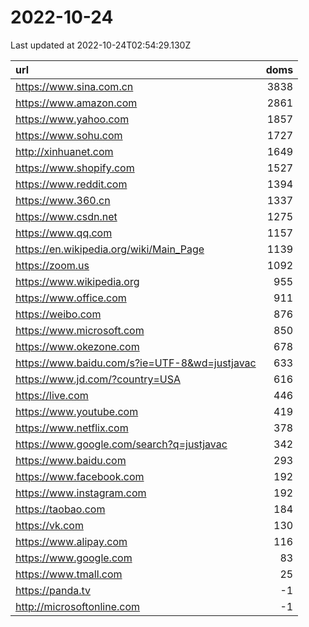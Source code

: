 # 2022-10-24

<!-- BEGIN -->
Last updated at 2022-10-24T02:54:29.130Z

url | doms
:- | -:
https://www.sina.com.cn | 3838
https://www.amazon.com | 2861
https://www.yahoo.com | 1857
https://www.sohu.com | 1727
http://xinhuanet.com | 1649
https://www.shopify.com | 1527
https://www.reddit.com | 1394
https://www.360.cn | 1337
https://www.csdn.net | 1275
https://www.qq.com | 1157
https://en.wikipedia.org/wiki/Main_Page | 1139
https://zoom.us | 1092
https://www.wikipedia.org | 955
https://www.office.com | 911
https://weibo.com | 876
https://www.microsoft.com | 850
https://www.okezone.com | 678
https://www.baidu.com/s?ie=UTF-8&wd=justjavac | 633
https://www.jd.com/?country=USA | 616
https://live.com | 446
https://www.youtube.com | 419
https://www.netflix.com | 378
https://www.google.com/search?q=justjavac | 342
https://www.baidu.com | 293
https://www.facebook.com | 192
https://www.instagram.com | 192
https://taobao.com | 184
https://vk.com | 130
https://www.alipay.com | 116
https://www.google.com | 83
https://www.tmall.com | 25
https://panda.tv | -1
http://microsoftonline.com | -1
<!-- END -->
